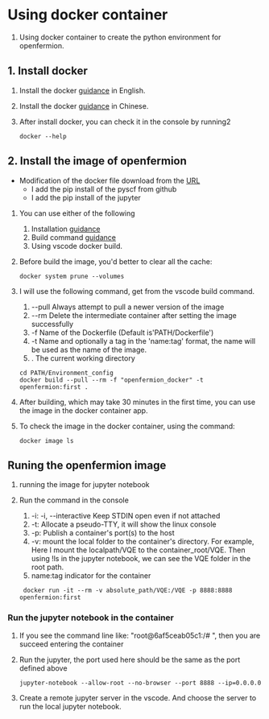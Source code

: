 # Using docker container

1. Using docker container to create the python environment for openfermion.

## 1. Install docker

1. Install the docker [guidance](https://docs.docker.com/desktop/windows/install/) in English.
2. Install the docker [guidance](https://yeasy.gitbook.io/docker_practice/install/windows) in Chinese.
3. After install docker, you can check it in the console by running2

    ``` console
    docker --help
    ```

## 2. Install the image of openfermion

- Modification of the docker file download from the [URL](https://github.com/quantumlib/OpenFermion/blob/master/docker/dockerfile)
  - I add the pip install of the pyscf from github
  - I add the pip install of the jupyter


1. You can use either of the following
   1. Installation [guidance](https://github.com/quantumlib/OpenFermion/tree/master/docker)
   2. Build command [guidance](https://docs.docker.com/engine/reference/commandline/build/)
   3. Using vscode docker build.
2. Before build the image, you'd better to clear all the cache:

    ```console
    docker system prune --volumes
    ```

3. I will use the following command, get from the vscode build command.
   1. --pull Always attempt to pull a newer version of the image
   2. --rm Delete the intermediate container after setting the image successfully
   3. -f Name of the Dockerfile (Default is'PATH/Dockerfile')
   4. -t Name and optionally a tag in the 'name:tag' format, the name will be used as the name of the image.
   5. .  The current working directory

    ```console
    cd PATH/Environment_config
    docker build --pull --rm -f "openfermion_docker" -t openfermion:first .
    ```

4. After building, which may take 30 minutes in the first time,  you can use the image in the docker container app.
5. To check the image in the docker container, using the command:

    ``` console
    docker image ls
    ```

## Runing the openfermion image

1. running the image for jupyter notebook
2. Run the command in the console
   1. -i: -i, --interactive Keep STDIN open even if not attached
   2. -t: Allocate a pseudo-TTY, it will show the linux console
   3. -p: Publish a container's port(s) to the host
   4. -v: mount the local folder to the container's directory. For example, Here I mount the localpath/VQE to the container_root/VQE. Then using !ls in the jupyter notebook, we can see the VQE folder in the root path.
   5. name:tag indicator for the container

   ```console
    docker run -it --rm -v absolute_path/VQE:/VQE -p 8888:8888 openfermion:first
    ```

### Run the jupyter notebook in the container

1. If you see the command line like: "root@6af5ceab05c1:/# ", then you are succeed entering the container
2. Run the jupyter, the port used here should be the same as the port defined above

    ``` console
    jupyter-notebook --allow-root --no-browser --port 8888 --ip=0.0.0.0
    ```

3. Create a remote jupyter server in the vscode. And choose the server to run the local jupyter notebook.